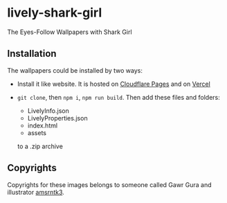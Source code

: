 # lively-shark-girl

The Eyes-Follow Wallpapers with Shark Girl

## Installation

The wallpapers could be installed by two ways:

- Install it like website. It is hosted on [Cloudflare Pages](https://creepy-shark-girl.pages.dev/) and on [Vercel](https://creepy-shark-girl.vercel.app/)
- `git clone`, then `npm i`, `npm run build`. Then add these files and folders:

  - LivelyInfo.json
  - LivelyProperties.json
  - index.html
  - assets

  to a .zip archive

## Copyrights

Copyrights for these images belongs to someone called Gawr Gura and illustrator [amsrntk3](https://twitter.com/amsrntk3).
